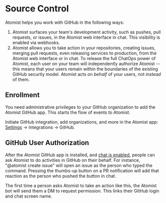 # Source Control

Atomist helps you work with GitHub in the following ways:

1.  Atomist surfaces your team's development activity, such as pushes,
    pull requests, or issues, in the Atomist web interface in chat.  This
    visibility is enabled via webhooks.
2.  Atomist allows you to take action in your repositories, creating
    issues, merging pull requests, even releasing services to
    production, from the Atomist web interface or in chat.  To release the
    full ChatOps power of Atomist, each user on your team will
    independently authorize Atomist -- this means that your users
    remain within the boundaries of the existing GitHub security
    model.  Atomist acts on _behalf_ of your users, not _instead_ of
    them.

## Enrollment

You need administrative privileges to your GitHub organization to add the Atomist GitHub app.
This starts the flow of events to Atomist.

Initiate GitHub integration, add organizations, and more in the Atomist app: [Settings](dashboard.md#settings) -> Integrations -> GitHub.

## GitHub User Authorization

After the Atomist GitHub app is installed, and [chat is enabled](slack.md), people can ask Atomist to do activities in GitHub on their
behalf. For instance, "@atomist create issue" will open an issue as the person who typed the command.
Pressing the thumbs-up button on a PR notification will add that reaction as the person who pushed the button in chat.

The first time a person asks Atomist to take an action like this, the Atomist bot will send them a DM to request permission.
 This links their GitHub login and chat screen name.

